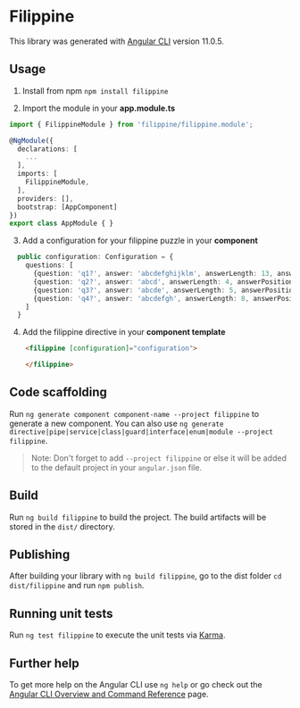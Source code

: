 # Filippine

This library was generated with [Angular CLI](https://github.com/angular/angular-cli) version 11.0.5.

## Usage

1. Install from npm
`npm install filippine`

2. Import the module in your **app.module.ts**
```ts
import { FilippineModule } from 'filippine/filippine.module';

@NgModule({
  declarations: [
    ...
  ],
  imports: [
    FilippineModule,
  ],
  providers: [],
  bootstrap: [AppComponent]
})
export class AppModule { }
```

3. Add a configuration for your filippine puzzle in your **component**
```ts
  public configuration: Configuration = {
    questions: [
      {question: 'q1?', answer: 'abcdefghijklm', answerLength: 13, answerPosition: 10},
      {question: 'q2?', answer: 'abcd', answerLength: 4, answerPosition: 1},
      {question: 'q3?', answer: 'abcde', answerLength: 5, answerPosition: 2},
      {question: 'q4?', answer: 'abcdefgh', answerLength: 8, answerPosition: 2},
    ]
  }
```

4. Add the filippine directive in your **component template**
```html
    <filippine [configuration]="configuration">

    </filippine>
```

## Code scaffolding

Run `ng generate component component-name --project filippine` to generate a new component. You can also use `ng generate directive|pipe|service|class|guard|interface|enum|module --project filippine`.
> Note: Don't forget to add `--project filippine` or else it will be added to the default project in your `angular.json` file. 

## Build

Run `ng build filippine` to build the project. The build artifacts will be stored in the `dist/` directory.

## Publishing

After building your library with `ng build filippine`, go to the dist folder `cd dist/filippine` and run `npm publish`.

## Running unit tests

Run `ng test filippine` to execute the unit tests via [Karma](https://karma-runner.github.io).

## Further help

To get more help on the Angular CLI use `ng help` or go check out the [Angular CLI Overview and Command Reference](https://angular.io/cli) page.
